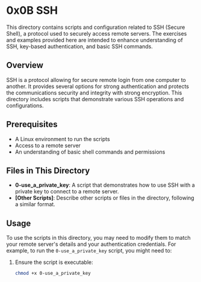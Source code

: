 # 0x0B SSH

This directory contains scripts and configuration related to SSH (Secure Shell), a protocol used to securely access remote servers. The exercises and examples provided here are intended to enhance understanding of SSH, key-based authentication, and basic SSH commands.

## Overview

SSH is a protocol allowing for secure remote login from one computer to another. It provides several options for strong authentication and protects the communications security and integrity with strong encryption. This directory includes scripts that demonstrate various SSH operations and configurations.

## Prerequisites

- A Linux environment to run the scripts
- Access to a remote server
- An understanding of basic shell commands and permissions

## Files in This Directory

- **0-use_a_private_key**: A script that demonstrates how to use SSH with a private key to connect to a remote server.
- **[Other Scripts]**: Describe other scripts or files in the directory, following a similar format.

## Usage

To use the scripts in this directory, you may need to modify them to match your remote server's details and your authentication credentials. For example, to run the `0-use_a_private_key` script, you might need to:

1. Ensure the script is executable:
   ```bash
   chmod +x 0-use_a_private_key
